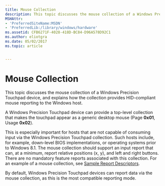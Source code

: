 ```yaml
---
title: Mouse Collection
description: This topic discusses the mouse collection of a Windows Precision Touchpad device, and explains how the collection provides HID-compliant mouse reporting to the Windows host.
MSHAttr:
- 'PreferredSiteName:MSDN'
- 'PreferredLib:/library/windows/hardware'
ms.assetid: CFB6271F-4028-418D-BC84-D96A578D92C1
ms.author: eliotgra
ms.date: 05/02/2017
ms.topic: article


---
```


# Mouse Collection


This topic discusses the mouse collection of a Windows Precision Touchpad device, and explains how the collection provides HID-compliant mouse reporting to the Windows host.

A Windows Precision Touchpad device can provide a top-level collection that makes the touchpad appear as a generic desktop mouse (Page **0x01**, Usage **0x02**).

This is especially important for hosts that are not capable of consuming input via the Windows Precision Touchpad collection. Such hosts include, for example, down-level BIOS implementations, or operating systems prior to Windows 8.1. The mouse collection should support an input report that can, at a minimum, report relative positions (x, y), and left and right buttons. There are no mandatory feature reports associated with this collection. For an example of a mouse collection, see [Sample Report Descriptors](touchpad-sample-report-descriptors.md).

By default, Windows Precision Touchpad devices can report data via the mouse collection, as this is the most compatible reporting mode.

 

 






